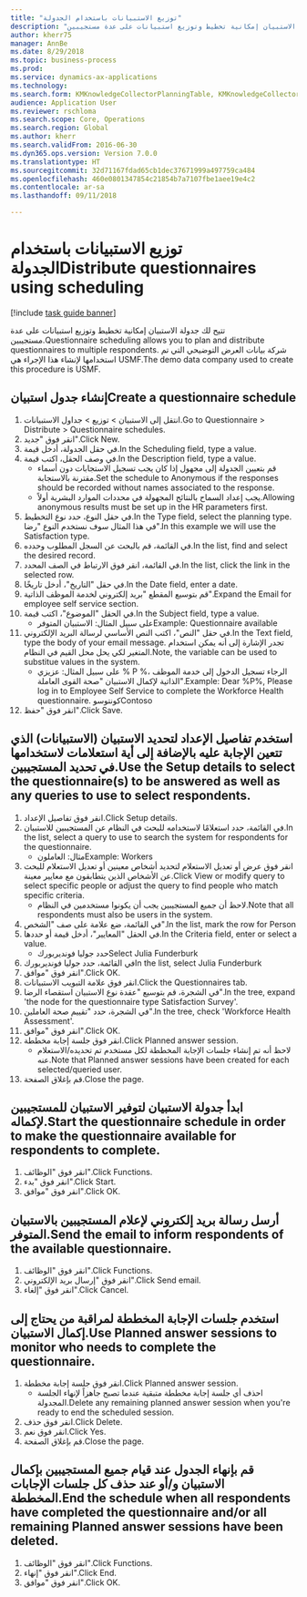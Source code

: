 ```yaml
--- 
title: "توزيع الاستبيانات باستخدام الجدولة"
description: "تتيح لك جدولة الاستبيان إمكانية تخطيط وتوزيع استبيانات على عدة مستجيبين."
author: kherr75
manager: AnnBe
ms.date: 8/29/2018
ms.topic: business-process
ms.prod: 
ms.service: dynamics-ax-applications
ms.technology: 
ms.search.form: KMKnowledgeCollectorPlanningTable, KMKnowledgeCollectorPlanningMulti, SysQueryForm, HcmPersonLookup, KMKnowledgeCollectorPlanning
audience: Application User
ms.reviewer: rschloma
ms.search.scope: Core, Operations
ms.search.region: Global
ms.author: kherr
ms.search.validFrom: 2016-06-30
ms.dyn365.ops.version: Version 7.0.0
ms.translationtype: HT
ms.sourcegitcommit: 32d71167fdad65cb1dec37671999a497759ca484
ms.openlocfilehash: 460e0801347854c21854b7a7107fbe1aee19e4c2
ms.contentlocale: ar-sa
ms.lasthandoff: 09/11/2018

---
```

# <a name="distribute-questionnaires-using-scheduling"></a><span data-ttu-id="9e7ed-103">توزيع الاستبيانات باستخدام الجدولة</span><span class="sxs-lookup"><span data-stu-id="9e7ed-103">Distribute questionnaires using scheduling</span></span>

[!include [task guide banner](../../includes/task-guide-banner.md)]

<span data-ttu-id="9e7ed-104">تتيح لك جدولة الاستبيان إمكانية تخطيط وتوزيع استبيانات على عدة مستجيبين.</span><span class="sxs-lookup"><span data-stu-id="9e7ed-104">Questionnaire scheduling allows you to plan and distribute questionnaires to multiple respondents.</span></span> <span data-ttu-id="9e7ed-105">شركة بيانات العرض التوضيحي التي تم استخدامها لإنشاء هذا الإجراء هي USMF.</span><span class="sxs-lookup"><span data-stu-id="9e7ed-105">The demo data company used to create this procedure is USMF.</span></span>


## <a name="create-a-questionnaire-schedule"></a><span data-ttu-id="9e7ed-106">إنشاء جدول استبيان</span><span class="sxs-lookup"><span data-stu-id="9e7ed-106">Create a questionnaire schedule</span></span>
1. <span data-ttu-id="9e7ed-107">انتقل إلى الاستبيان > توزيع > جداول الاستبيانات.</span><span class="sxs-lookup"><span data-stu-id="9e7ed-107">Go to Questionnaire > Distribute > Questionnaire schedules.</span></span>
2. <span data-ttu-id="9e7ed-108">انقر فوق "جديد".</span><span class="sxs-lookup"><span data-stu-id="9e7ed-108">Click New.</span></span>
3. <span data-ttu-id="9e7ed-109">في حقل الجدولة، أدخل قيمة.</span><span class="sxs-lookup"><span data-stu-id="9e7ed-109">In the Scheduling field, type a value.</span></span>
4. <span data-ttu-id="9e7ed-110">في وصف الحقل، اكتب قيمة.</span><span class="sxs-lookup"><span data-stu-id="9e7ed-110">In the Description field, type a value.</span></span>
    * <span data-ttu-id="9e7ed-111">قم بتعيين الجدولة إلى مجهول إذا كان يجب تسجيل الاستجابات دون أسماء مقترنة بالاستجابة.</span><span class="sxs-lookup"><span data-stu-id="9e7ed-111">Set the schedule to Anonymous if the responses should be recorded without names associated to the response.</span></span>  
    * <span data-ttu-id="9e7ed-112">يجب إعداد السماح بالنتائج المجهولة‬ في محددات الموارد البشرية أولاً.</span><span class="sxs-lookup"><span data-stu-id="9e7ed-112">Allowing anonymous results must be set up in the HR parameters first.</span></span>  
5. <span data-ttu-id="9e7ed-113">في حقل النوع، حدد نوع التخطيط.</span><span class="sxs-lookup"><span data-stu-id="9e7ed-113">In the Type field, select the planning type.</span></span>  <span data-ttu-id="9e7ed-114">في هذا المثال سوف نستخدم النوع "رضا".</span><span class="sxs-lookup"><span data-stu-id="9e7ed-114">In this example we will use the Satisfaction type.</span></span>
6. <span data-ttu-id="9e7ed-115">في القائمة، قم بالبحث عن السجل المطلوب وحدده.</span><span class="sxs-lookup"><span data-stu-id="9e7ed-115">In the list, find and select the desired record.</span></span>
7. <span data-ttu-id="9e7ed-116">في القائمة، انقر فوق الارتباط في الصف المحدد.</span><span class="sxs-lookup"><span data-stu-id="9e7ed-116">In the list, click the link in the selected row.</span></span>
8. <span data-ttu-id="9e7ed-117">في حقل "التاريخ"، أدخل تاريخًا.</span><span class="sxs-lookup"><span data-stu-id="9e7ed-117">In the Date field, enter a date.</span></span>
9. <span data-ttu-id="9e7ed-118">قم بتوسيع المقطع "بريد إلكتروني لخدمة الموظف الذاتية‬".</span><span class="sxs-lookup"><span data-stu-id="9e7ed-118">Expand the Email for employee self service section.</span></span>
10. <span data-ttu-id="9e7ed-119">في الحقل "الموضوع"، اكتب قيمة.</span><span class="sxs-lookup"><span data-stu-id="9e7ed-119">In the Subject field, type a value.</span></span>
    * <span data-ttu-id="9e7ed-120">على سبيل المثال: الاستبيان المتوفر</span><span class="sxs-lookup"><span data-stu-id="9e7ed-120">Example: Questionnaire available</span></span>  
11. <span data-ttu-id="9e7ed-121">في حقل "النص"، اكتب النص الأساسي لرسالة البريد الإلكتروني.</span><span class="sxs-lookup"><span data-stu-id="9e7ed-121">In the Text field, type the body of your email message.</span></span> <span data-ttu-id="9e7ed-122">تجدر الإشارة إلى أنه يمكن استخدام المتغير لكي يحل محل القيم في النظام.</span><span class="sxs-lookup"><span data-stu-id="9e7ed-122">Note, the variable can be used to substitue values in the system.</span></span>
    * <span data-ttu-id="9e7ed-123">على سبيل المثال:   عزيزي % P %، الرجاء تسجيل الدخول إلى ‏‫خدمة الموظف الذاتية‬ لإكمال الاستبيان "صحة القوى العاملة".</span><span class="sxs-lookup"><span data-stu-id="9e7ed-123">Example:   Dear %P%,  Please log in to Employee Self Service to complete the Workforce Health questionnaire.</span></span>  <span data-ttu-id="9e7ed-124">كونتوسو</span><span class="sxs-lookup"><span data-stu-id="9e7ed-124">Contoso</span></span>  
12. <span data-ttu-id="9e7ed-125">انقر فوق "حفظ".</span><span class="sxs-lookup"><span data-stu-id="9e7ed-125">Click Save.</span></span>

## <a name="use-the-setup-details-to-select-the-questionnaires-to-be-answered-as-well-as-any-queries-to-use-to-select-respondents"></a><span data-ttu-id="9e7ed-126">استخدم تفاصيل الإعداد لتحديد الاستبيان (الاستبيانات) الذي تتعين الإجابة عليه بالإضافة إلى أية استعلامات لاستخدامها في تحديد المستجيبين.</span><span class="sxs-lookup"><span data-stu-id="9e7ed-126">Use the Setup details to select the questionnaire(s) to be answered as well as any queries to use to select respondents.</span></span>
1. <span data-ttu-id="9e7ed-127">انقر فوق تفاصيل الإعداد.</span><span class="sxs-lookup"><span data-stu-id="9e7ed-127">Click Setup details.</span></span>
2. <span data-ttu-id="9e7ed-128">في القائمة، حدد استعلامًا لاستخدامه للبحث في النظام عن المستجيبين للاستبيان.</span><span class="sxs-lookup"><span data-stu-id="9e7ed-128">In the list, select a query to use to search the system for respondents for the questionnaire.</span></span>
    * <span data-ttu-id="9e7ed-129">مثال: العاملون‬</span><span class="sxs-lookup"><span data-stu-id="9e7ed-129">Example: Workers</span></span>  
3. <span data-ttu-id="9e7ed-130">انقر فوق عرض أو تعديل الاستعلام لتحديد أشخاص معينين أو تعديل الاستعلام للبحث عن الأشخاص الذين يتطابقون مع معايير معينة.</span><span class="sxs-lookup"><span data-stu-id="9e7ed-130">Click View or modify query to select specific people or adjust the query to find people who match specific criteria.</span></span>
    * <span data-ttu-id="9e7ed-131">لاحظ أن جميع المستجيبين يجب أن يكونوا مستخدمين في النظام.</span><span class="sxs-lookup"><span data-stu-id="9e7ed-131">Note that all respondents must also be users in the system.</span></span>  
4. <span data-ttu-id="9e7ed-132">في القائمة، ضع علامة على صف "الشخص".</span><span class="sxs-lookup"><span data-stu-id="9e7ed-132">In the list, mark the row for Person</span></span>
5. <span data-ttu-id="9e7ed-133">في الحقل "المعايير‬"، أدخل قيمة أو حددها.</span><span class="sxs-lookup"><span data-stu-id="9e7ed-133">In the Criteria field, enter or select a value.</span></span>
    * <span data-ttu-id="9e7ed-134">حدد جوليا فونديربورك</span><span class="sxs-lookup"><span data-stu-id="9e7ed-134">Select Julia Funderburk</span></span>  
6. <span data-ttu-id="9e7ed-135">في القائمة، حدد جوليا فونديربورك‬</span><span class="sxs-lookup"><span data-stu-id="9e7ed-135">In the list, select Julia Funderburk</span></span>
7. <span data-ttu-id="9e7ed-136">انقر فوق "موافق".</span><span class="sxs-lookup"><span data-stu-id="9e7ed-136">Click OK.</span></span>
8. <span data-ttu-id="9e7ed-137">انقر فوق علامة التبويب الاستبيانات.</span><span class="sxs-lookup"><span data-stu-id="9e7ed-137">Click the Questionnaires tab.</span></span>
9. <span data-ttu-id="9e7ed-138">في الشجرة، قم بتوسيع "عقدة نوع الاستبيان استقصاء‬ الرضا".</span><span class="sxs-lookup"><span data-stu-id="9e7ed-138">In the tree, expand 'the node for the questionnaire type Satisfaction Survey'.</span></span>
10. <span data-ttu-id="9e7ed-139">في الشجرة، حدد "تقييم صحة العاملين".</span><span class="sxs-lookup"><span data-stu-id="9e7ed-139">In the tree, check 'Workforce Health Assessment'.</span></span>
11. <span data-ttu-id="9e7ed-140">انقر فوق "موافق".</span><span class="sxs-lookup"><span data-stu-id="9e7ed-140">Click OK.</span></span>
12. <span data-ttu-id="9e7ed-141">انقر فوق جلسة إجابة مخططة.</span><span class="sxs-lookup"><span data-stu-id="9e7ed-141">Click Planned answer session.</span></span>
    * <span data-ttu-id="9e7ed-142">لاحظ أنه تم إنشاء جلسات الإجابة المخططة لكل مستخدم تم تحديده/الاستعلام عنه.</span><span class="sxs-lookup"><span data-stu-id="9e7ed-142">Note that Planned answer sessions have been created for each selected/queried user.</span></span>  
13. <span data-ttu-id="9e7ed-143">قم بإغلاق الصفحة.</span><span class="sxs-lookup"><span data-stu-id="9e7ed-143">Close the page.</span></span>

## <a name="start-the-questionnaire-schedule-in-order-to-make-the-questionnaire-available-for-respondents-to-complete"></a><span data-ttu-id="9e7ed-144">ابدأ جدولة الاستبيان لتوفير الاستبيان للمستجيبين لإكماله.</span><span class="sxs-lookup"><span data-stu-id="9e7ed-144">Start the questionnaire schedule in order to make the questionnaire available for respondents to complete.</span></span>
1. <span data-ttu-id="9e7ed-145">انقر فوق "الوظائف".</span><span class="sxs-lookup"><span data-stu-id="9e7ed-145">Click Functions.</span></span>
2. <span data-ttu-id="9e7ed-146">انقر فوق "بدء".</span><span class="sxs-lookup"><span data-stu-id="9e7ed-146">Click Start.</span></span>
3. <span data-ttu-id="9e7ed-147">انقر فوق "موافق".</span><span class="sxs-lookup"><span data-stu-id="9e7ed-147">Click OK.</span></span>

## <a name="send-the-email-to-inform-respondents-of-the-available-questionnaire"></a><span data-ttu-id="9e7ed-148">أرسل رسالة بريد إلكتروني لإعلام المستجيبين بالاستبيان المتوفر.</span><span class="sxs-lookup"><span data-stu-id="9e7ed-148">Send the email to inform respondents of the available questionnaire.</span></span>
1. <span data-ttu-id="9e7ed-149">انقر فوق "الوظائف".</span><span class="sxs-lookup"><span data-stu-id="9e7ed-149">Click Functions.</span></span>
2. <span data-ttu-id="9e7ed-150">انقر فوق "إرسال بريد الإلكتروني".</span><span class="sxs-lookup"><span data-stu-id="9e7ed-150">Click Send email.</span></span>
3. <span data-ttu-id="9e7ed-151">انقر فوق "إلغاء".</span><span class="sxs-lookup"><span data-stu-id="9e7ed-151">Click Cancel.</span></span>

## <a name="use-planned-answer-sessions-to-monitor-who-needs-to-complete-the-questionnaire"></a><span data-ttu-id="9e7ed-152">استخدم جلسات الإجابة المخططة لمراقبة من يحتاج إلى إكمال الاستبيان.</span><span class="sxs-lookup"><span data-stu-id="9e7ed-152">Use Planned answer sessions to monitor who needs to complete the questionnaire.</span></span>
1. <span data-ttu-id="9e7ed-153">انقر فوق جلسة إجابة مخططة.</span><span class="sxs-lookup"><span data-stu-id="9e7ed-153">Click Planned answer session.</span></span>
    * <span data-ttu-id="9e7ed-154">احذف أي جلسة إجابة مخططة متبقية عندما تصبح جاهزاً لإنهاء الجلسة المجدولة.</span><span class="sxs-lookup"><span data-stu-id="9e7ed-154">Delete any remaining planned answer session when you're ready to end the scheduled session.</span></span>  
2. <span data-ttu-id="9e7ed-155">انقر فوق حذف.</span><span class="sxs-lookup"><span data-stu-id="9e7ed-155">Click Delete.</span></span>
3. <span data-ttu-id="9e7ed-156">انقر فوق نعم.</span><span class="sxs-lookup"><span data-stu-id="9e7ed-156">Click Yes.</span></span>
4. <span data-ttu-id="9e7ed-157">قم بإغلاق الصفحة.</span><span class="sxs-lookup"><span data-stu-id="9e7ed-157">Close the page.</span></span>

## <a name="end-the-schedule-when-all-respondents-have-completed-the-questionnaire-andor-all-remaining-planned-answer-sessions-have-been-deleted"></a><span data-ttu-id="9e7ed-158">قم بإنهاء الجدول عند قيام جميع المستجيبين بإكمال الاستبيان و/أو عند حذف كل جلسات الإجابات المخططة.</span><span class="sxs-lookup"><span data-stu-id="9e7ed-158">End the schedule when all respondents have completed the questionnaire and/or all remaining Planned answer sessions have been deleted.</span></span>
1. <span data-ttu-id="9e7ed-159">انقر فوق "الوظائف".</span><span class="sxs-lookup"><span data-stu-id="9e7ed-159">Click Functions.</span></span>
2. <span data-ttu-id="9e7ed-160">انقر فوق "إنهاء".</span><span class="sxs-lookup"><span data-stu-id="9e7ed-160">Click End.</span></span>
3. <span data-ttu-id="9e7ed-161">انقر فوق "موافق".</span><span class="sxs-lookup"><span data-stu-id="9e7ed-161">Click OK.</span></span>


